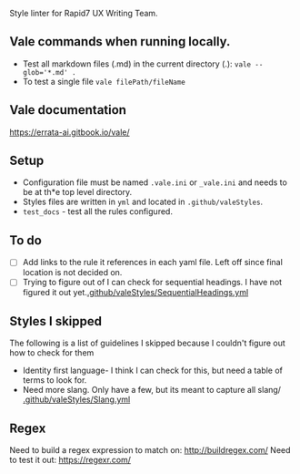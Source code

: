 Style linter for Rapid7 UX Writing Team. 

## Vale commands when running locally.

* Test all markdown files (.md) in the current directory (.):
 `vale --glob='*.md' .`
* To test a single file `vale filePath/fileName`

## Vale documentation 
https://errata-ai.gitbook.io/vale/

## Setup

* Configuration file must be named `.vale.ini` or `_vale.ini` and needs to be at th*e top level directory. 
* Styles files are written in `yml` and located in `.github/valeStyles`.
* `test_docs` - test all the rules configured.

## To do

- [ ] Add links to the rule it references in each yaml file. Left off since final location is not decided on.
- [ ] Trying to figure out of I can check for sequential headings. I have not figured it out yet.[.github/valeStyles/SequentialHeadings.yml](.github/valeStyles/SequentialHeadings.yml)

## Styles I skipped
The following is a list of guidelines I skipped because I couldn't figure out how to check for them

* Identity first language- I think I can check for this, but need a table of terms to look for. 
* Need more slang. Only have a few, but its meant to capture all slang/ [.github/valeStyles/Slang.yml](s.github/valeStyles/Slang.yml)

## Regex
Need to build a regex expression to match on: http://buildregex.com/
Need to test it out: https://regexr.com/

